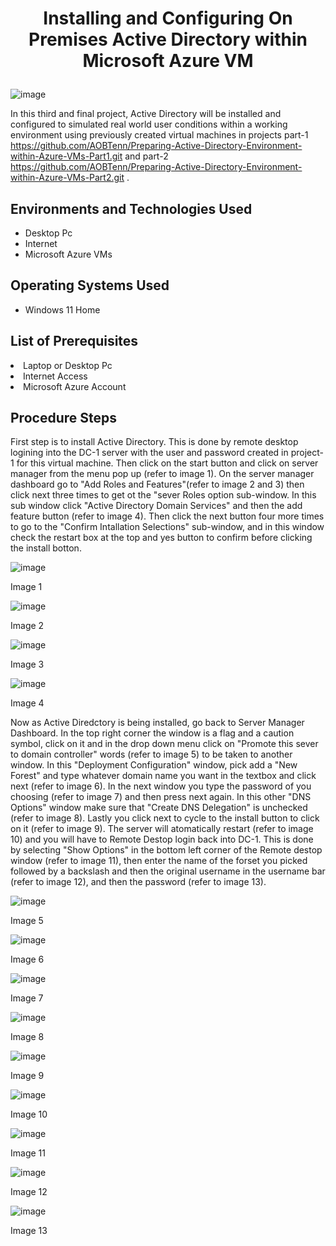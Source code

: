 # <p align="center">Installing and Configuring On Premises Active Directory within Microsoft Azure VM
![image](https://github.com/user-attachments/assets/e4f41676-9505-49cf-82a1-c1ad2d5cf390)


In this third and final project, Active Directory will be installed and configured to simulated real world user conditions within a working environment using previously created virtual machines in projects part-1 https://github.com/AOBTenn/Preparing-Active-Directory-Environment-within-Azure-VMs-Part1.git  and part-2 https://github.com/AOBTenn/Preparing-Active-Directory-Environment-within-Azure-VMs-Part2.git .<br />


<h2>Environments and Technologies Used</h2>

- Desktop Pc
- Internet
- Microsoft Azure VMs 

<h2>Operating Systems Used </h2>

- Windows 11 Home</b>

<h2>List of Prerequisites</h2

- Laptop or Desktop Pc                                                                                                                                 
- Internet Access
- Microsoft Azure Account

<h2>Procedure Steps</h2>

First step is to install Active Directory. This is done by remote desktop logining into the DC-1 server with the user and password created in project-1 for this virtual machine. Then click on the start button and click on server manager from the menu pop up (refer to image 1). On the server manager dashboard go to "Add Roles and Features"(refer to image 2 and 3) then click next three times to get ot the "sever Roles option sub-window. In this sub window click "Active Directory Domain Services" and then the add feature button (refer to image 4). Then click the next button four more times to go to the "Confirm Intallation Selections" sub-window, and in this window check the restart box at the top and yes button to confirm before clicking the install botton.

![image](https://github.com/user-attachments/assets/f96ee540-a3f5-4838-819d-52a921eccd39)
<p>Image 1
</p>

![image](https://github.com/user-attachments/assets/8535b58b-9377-459c-8399-75cfba35310b)
<p>Image 2
</p>

![image](https://github.com/user-attachments/assets/0a6446ac-f122-4815-8850-c18033632abf)
<p>Image 3
</p>

![image](https://github.com/user-attachments/assets/4da2dad9-e086-4376-bb25-527d5b85147c)
<p>Image 4
</p>


Now as Active Diredctory is being installed, go back to Server Manager Dashboard. In the top right corner the window is a flag and a caution symbol, click on it and in the drop down menu click on "Promote this sever to domain controller" words (refer to image 5) to be taken to another window. In this "Deployment Configuration" window, pick add a "New Forest" and type whatever domain name you want in the textbox and click next (refer to image 6). In the next window you type the password of you choosing (refer to image 7) and then press next again. In this other "DNS Options" window make sure that "Create DNS Delegation" is unchecked (refer to image 8). Lastly you click next to cycle to the install button to click on it (refer to image 9). The server will atomatically restart (refer to image 10) and you will have to Remote Destop login back into DC-1. This is done by selecting "Show Options" in the bottom left corner of the Remote destop window (refer to image 11), then enter the name of the forset you picked followed by a backslash and then the original username in the username bar (refer to image 12), and then the password (refer to image 13). 

![image](https://github.com/user-attachments/assets/370321dd-1b99-411e-b572-6a338c15806c)
<p>Image 5
</p>

![image](https://github.com/user-attachments/assets/8a72ba4f-d1ad-48e6-ab42-0e69c90cb757)
<p>Image 6
</p>

![image](https://github.com/user-attachments/assets/0da27eb7-dfe0-4cea-93ef-09557cf8261e)
<p>Image 7
</p>

![image](https://github.com/user-attachments/assets/9d314823-9ff3-4474-85ef-54f025fbc44e)
<p>Image 8
</p>

![image](https://github.com/user-attachments/assets/7dfe46d9-296e-4425-bfa1-803c1ef2d76d)
<p>Image 9
</p>

![image](https://github.com/user-attachments/assets/53c58aa7-86e6-4e30-b487-89142778f068)
<p>Image 10
</p>

![image](https://github.com/user-attachments/assets/e4b4cd22-c26d-4215-b073-d3048ec58e42)
<p>Image 11
</p>

![image](https://github.com/user-attachments/assets/264cb0cd-abf7-4e12-8ca0-ffc10c11c394)
<p>Image 12
</p>

![image](https://github.com/user-attachments/assets/1fd2144e-4f19-46dd-8b39-72b76fb47046)
<p>Image 13
</p>





